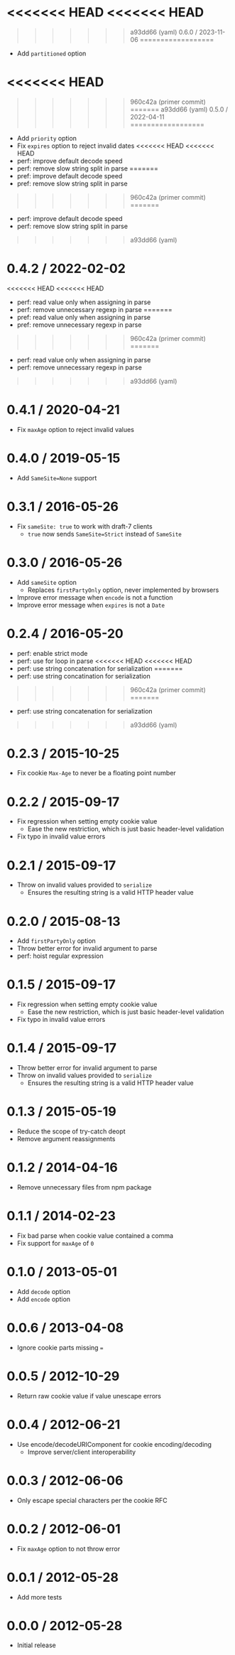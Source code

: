 <<<<<<< HEAD
<<<<<<< HEAD
=======
>>>>>>> a93dd66 (yaml)
0.6.0 / 2023-11-06
==================

  * Add `partitioned` option

<<<<<<< HEAD
=======
>>>>>>> 960c42a (primer commit)
=======
>>>>>>> a93dd66 (yaml)
0.5.0 / 2022-04-11
==================

  * Add `priority` option
  * Fix `expires` option to reject invalid dates
<<<<<<< HEAD
<<<<<<< HEAD
  * perf: improve default decode speed
  * perf: remove slow string split in parse
=======
  * pref: improve default decode speed
  * pref: remove slow string split in parse
>>>>>>> 960c42a (primer commit)
=======
  * perf: improve default decode speed
  * perf: remove slow string split in parse
>>>>>>> a93dd66 (yaml)

0.4.2 / 2022-02-02
==================

<<<<<<< HEAD
<<<<<<< HEAD
  * perf: read value only when assigning in parse
  * perf: remove unnecessary regexp in parse
=======
  * pref: read value only when assigning in parse
  * pref: remove unnecessary regexp in parse
>>>>>>> 960c42a (primer commit)
=======
  * perf: read value only when assigning in parse
  * perf: remove unnecessary regexp in parse
>>>>>>> a93dd66 (yaml)

0.4.1 / 2020-04-21
==================

  * Fix `maxAge` option to reject invalid values

0.4.0 / 2019-05-15
==================

  * Add `SameSite=None` support

0.3.1 / 2016-05-26
==================

  * Fix `sameSite: true` to work with draft-7 clients
    - `true` now sends `SameSite=Strict` instead of `SameSite`

0.3.0 / 2016-05-26
==================

  * Add `sameSite` option
    - Replaces `firstPartyOnly` option, never implemented by browsers
  * Improve error message when `encode` is not a function
  * Improve error message when `expires` is not a `Date`

0.2.4 / 2016-05-20
==================

  * perf: enable strict mode
  * perf: use for loop in parse
<<<<<<< HEAD
<<<<<<< HEAD
  * perf: use string concatenation for serialization
=======
  * perf: use string concatination for serialization
>>>>>>> 960c42a (primer commit)
=======
  * perf: use string concatenation for serialization
>>>>>>> a93dd66 (yaml)

0.2.3 / 2015-10-25
==================

  * Fix cookie `Max-Age` to never be a floating point number

0.2.2 / 2015-09-17
==================

  * Fix regression when setting empty cookie value
    - Ease the new restriction, which is just basic header-level validation
  * Fix typo in invalid value errors

0.2.1 / 2015-09-17
==================

  * Throw on invalid values provided to `serialize`
    - Ensures the resulting string is a valid HTTP header value

0.2.0 / 2015-08-13
==================

  * Add `firstPartyOnly` option
  * Throw better error for invalid argument to parse
  * perf: hoist regular expression

0.1.5 / 2015-09-17
==================

  * Fix regression when setting empty cookie value
    - Ease the new restriction, which is just basic header-level validation
  * Fix typo in invalid value errors

0.1.4 / 2015-09-17
==================

  * Throw better error for invalid argument to parse
  * Throw on invalid values provided to `serialize`
    - Ensures the resulting string is a valid HTTP header value

0.1.3 / 2015-05-19
==================

  * Reduce the scope of try-catch deopt
  * Remove argument reassignments

0.1.2 / 2014-04-16
==================

  * Remove unnecessary files from npm package

0.1.1 / 2014-02-23
==================

  * Fix bad parse when cookie value contained a comma
  * Fix support for `maxAge` of `0`

0.1.0 / 2013-05-01
==================

  * Add `decode` option
  * Add `encode` option

0.0.6 / 2013-04-08
==================

  * Ignore cookie parts missing `=`

0.0.5 / 2012-10-29
==================

  * Return raw cookie value if value unescape errors

0.0.4 / 2012-06-21
==================

  * Use encode/decodeURIComponent for cookie encoding/decoding
    - Improve server/client interoperability

0.0.3 / 2012-06-06
==================

  * Only escape special characters per the cookie RFC

0.0.2 / 2012-06-01
==================

  * Fix `maxAge` option to not throw error

0.0.1 / 2012-05-28
==================

  * Add more tests

0.0.0 / 2012-05-28
==================

  * Initial release
